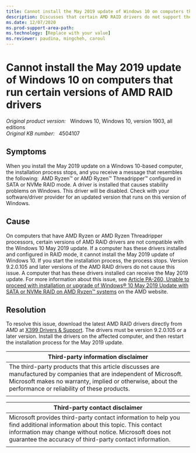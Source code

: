 ```yaml
---
title: Cannot install the May 2019 update of Windows 10 on computers that run certain versions of AMD RAID drivers
description: Discusses that certain AMD RAID drivers do not support the May 2019 update of Windows 10. The fix is to obtain new drivers directly from AMD.
ms.date: 12/07/2020
ms.prod-support-area-path: 
ms.technology: [Replace with your value]
ms.reviewer: paudina, mingcheh, caroul
---
```

# Cannot install the May 2019 update of Windows 10 on computers that run certain versions of AMD RAID drivers

_Original product version:_ &nbsp; Windows 10, Windows 10, version 1903, all editions  
_Original KB number:_ &nbsp; 4504107

## Symptoms

When you install the May 2019 update on a Windows 10-based computer, the installation process stops, and you receive a message that resembles the following: 
AMD Ryzen™ or AMD Ryzen™ Threadripper™ configured in SATA or NVMe RAID mode.
A driver is installed that causes stability problems on Windows. This driver will be disabled. Check with your software/driver provider for an updated version that runs on this version of Windows.

## Cause

On computers that have AMD Ryzen or AMD Ryzen Threadripper processors, certain versions of AMD RAID drivers are not compatible with the Windows 10 May 2019 update. If a computer has these drivers installed and configured in RAID mode, it cannot install the May 2019 update of Windows 10. If you start the installation process, the process stops.
Version 9.2.0.105 and later versions of the AMD RAID drivers do not cause this issue. A computer that has these drivers installed can receive the May 2019 update.
For more information about this issue, see [Article PA-260, Unable to proceed with installation or upgrade of Windows® 10 May 2019 Update with SATA or NVMe RAID on AMD Ryzen™ systems](https://www.amd.com/en/support/kb/faq/pa-260) on the AMD website.

## Resolution

To resolve this issue, download the latest AMD RAID drivers directly from AMD at [X399 Drivers & Support](https://www.amd.com/en/support/chipsets/amd-socket-tr4/x399). The drivers must be version 9.2.0.105 or a later version. Install the drivers on the affected computer, and then restart the installation process for the May 2019 update.

| Third-party information disclaimer |
|---|
|The third-party products that this article discusses are manufactured by companies that are independent of Microsoft. Microsoft makes no warranty, implied or otherwise, about the performance or reliability of these products.<br/>|
||

| Third-party contact disclaimer |
|---|
|Microsoft provides third-party contact information to help you find additional information about this topic. This contact information may change without notice. Microsoft does not guarantee the accuracy of third-party contact information.<br/>|
||

